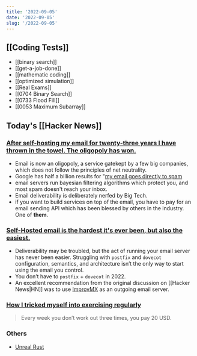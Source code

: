 ```yaml
---
title: '2022-09-05'
date: '2022-09-05'
slug: '/2022-09-05'
---
```


## [[Coding Tests]]

- [[binary search]]
- [[get-a-job-done]]
- [[mathematic coding]]
- [[optimized simulation]]
- [[Real Exams]]
- [[0704 Binary Search]]
- [[0733 Flood Fill]]
- [[0053 Maximum Subarray]]

## Today's [[Hacker News]]

### [After self-hosting my email for twenty-three years I have thrown in the towel. The oligopoly has won.](https://cfenollosa.com/blog/after-self-hosting-my-email-for-twenty-three-years-i-have-thrown-in-the-towel-the-oligopoly-has-won.html)

- Email is now an oligopoly, a service gatekept by a few big companies, which does not follow the principles of net neutrality.
- Google has half a billion results for "[my email goes directly to spam](https://www.google.com/search?q=my+email+goes+directly+to+spam)
- email servers run bayesian filtering algorithms which protect you, and most spam doesn't reach your inbox.
- Email deliverability is deliberately nerfed by Big Tech.
- if you want to build services on top of the email, you have to pay for an email sending API which has been blessed by others in the industry. One of **them**.

### [Self-Hosted email is the hardest it's ever been, but also the easiest.](https://vadosware.io/post/its-never-been-easier-or-harder-to-self-host-email/)

- Deliverability may be troubled, but the act of running your email server has never been easier. Struggling with `postfix` and `dovecot` configuration, semantics, and architecture isn’t the only way to start using the email you control.
- You don’t have to `postfix` + `dovecot` in 2022.
- An excellent recommendation from the original discussion on [[Hacker News|HN]] was to use [ImprovMX](https://improvmx.com) as an outgoing email server.

### [How I tricked myself into exercising regularly](https://happychasing.substack.com/p/exercising-regularly)

> Every week you don’t work out three times, you pay 20 USD.

### Others

- [Unreal Rust](https://maikklein.github.io/unreal-rust-1/)
